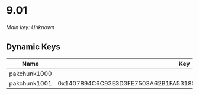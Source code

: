 # 9.01

###### *Main key: Unknown*

## Dynamic Keys

| Name         | Key                                                                |
|--------------|--------------------------------------------------------------------|
| pakchunk1000 |                                                                    |
| pakchunk1001 | 0x1407894C6C93E3D3FE7503A62B1FA5318540C6EEEAB483E5A9268B011F39CEA2 |
